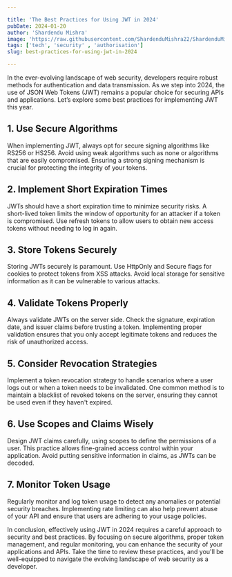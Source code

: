 ```yaml
---

title: 'The Best Practices for Using JWT in 2024'  
pubDate: 2024-01-20  
author: 'Shardendu Mishra'
image: 'https://raw.githubusercontent.com/ShardenduMishra22/ShardenduMishra22/refs/heads/main/7b5b5e4b-c2eb-4648-9cfd-f64c2e4e8ad1.webp'
tags: ['tech', 'security' , 'authorisation']  
slug: best-practices-for-using-jwt-in-2024  

---
```


In the ever-evolving landscape of web security, developers require robust methods for authentication and data transmission. As we step into 2024, the use of JSON Web Tokens (JWT) remains a popular choice for securing APIs and applications. Let’s explore some best practices for implementing JWT this year.

## 1. Use Secure Algorithms

When implementing JWT, always opt for secure signing algorithms like RS256 or HS256. Avoid using weak algorithms such as none or algorithms that are easily compromised. Ensuring a strong signing mechanism is crucial for protecting the integrity of your tokens.

## 2. Implement Short Expiration Times

JWTs should have a short expiration time to minimize security risks. A short-lived token limits the window of opportunity for an attacker if a token is compromised. Use refresh tokens to allow users to obtain new access tokens without needing to log in again.

## 3. Store Tokens Securely

Storing JWTs securely is paramount. Use HttpOnly and Secure flags for cookies to protect tokens from XSS attacks. Avoid local storage for sensitive information as it can be vulnerable to various attacks.

## 4. Validate Tokens Properly

Always validate JWTs on the server side. Check the signature, expiration date, and issuer claims before trusting a token. Implementing proper validation ensures that you only accept legitimate tokens and reduces the risk of unauthorized access.

## 5. Consider Revocation Strategies

Implement a token revocation strategy to handle scenarios where a user logs out or when a token needs to be invalidated. One common method is to maintain a blacklist of revoked tokens on the server, ensuring they cannot be used even if they haven't expired.

## 6. Use Scopes and Claims Wisely

Design JWT claims carefully, using scopes to define the permissions of a user. This practice allows fine-grained access control within your application. Avoid putting sensitive information in claims, as JWTs can be decoded.

## 7. Monitor Token Usage

Regularly monitor and log token usage to detect any anomalies or potential security breaches. Implementing rate limiting can also help prevent abuse of your API and ensure that users are adhering to your usage policies.

In conclusion, effectively using JWT in 2024 requires a careful approach to security and best practices. By focusing on secure algorithms, proper token management, and regular monitoring, you can enhance the security of your applications and APIs. Take the time to review these practices, and you'll be well-equipped to navigate the evolving landscape of web security as a developer.